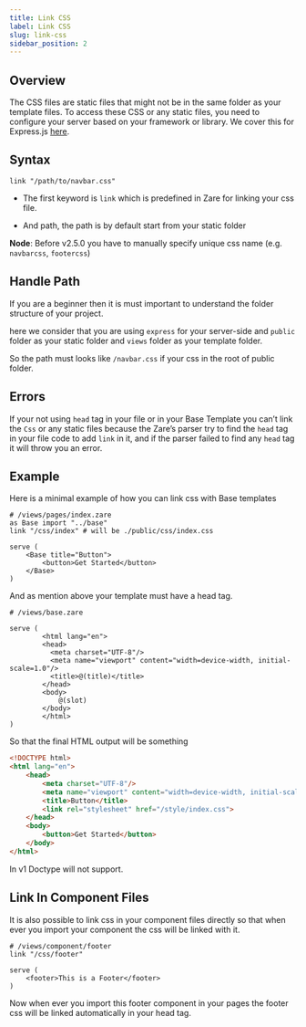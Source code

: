 ```yaml
---
title: Link CSS
label: Link CSS
slug: link-css
sidebar_position: 2
---
```


## Overview

The CSS files are static files that might not be in the same folder as your template files. To access these CSS or any static files, you need to configure your server based on your framework or library. We cover this for Express.js [here](static-files).

## Syntax

```zare
link "/path/to/navbar.css"
```
- The first keyword is `link` which is predefined in Zare for linking your css file.

- And path, the path is by default start from your static folder

**Node**: Before v2.5.0 you have to manually specify unique css name (e.g. `navbarcss`, `footercss`)

## Handle Path

If you are a beginner then it is must important to understand the folder structure of your project.

here we consider that you are using `express` for your server-side and `public` folder as your static folder and `views` folder as your template folder.

So the path must looks like `/navbar.css` if your css in the root of public folder.

## Errors

If your not using `head` tag in your file or in your Base Template you can’t link the `Css` or any static files because the Zare’s parser try to find the `head` tag in your file code to add `link` in it, and if the parser failed to find any `head` tag it will throw you an error.

## Example

Here is a minimal example of how you can link css with Base templates


```zare
# /views/pages/index.zare
as Base import "../base"
link "/css/index" # will be ./public/css/index.css

serve (
    <Base title="Button">
        <button>Get Started</button>
    </Base>
)
```

And as mention above your template must have a head tag.


```zare
# /views/base.zare

serve (
        <html lang="en">
        <head>
          <meta charset="UTF-8"/>
          <meta name="viewport" content="width=device-width, initial-scale=1.0"/>
          <title>@(title)</title>
        </head>
        <body>
            @(slot)
        </body>
        </html>
)
```

So that the final HTML output will be something


```html
<!DOCTYPE html>
<html lang="en">
    <head>
        <meta charset="UTF-8"/>
        <meta name="viewport" content="width=device-width, initial-scale=1.0"/>
        <title>Button</title>
        <link rel="stylesheet" href="/style/index.css">
    </head>
    <body>
        <button>Get Started</button>
    </body>
</html>

```

In v1 Doctype will not support.

## Link In Component Files

It is also possible to link css in your component files directly so that when ever you import your component the css will be linked with it.

```zare
# /views/component/footer
link "/css/footer"

serve (
    <footer>This is a Footer</footer>
)
```

Now when ever you import this footer component in your pages the footer css will be linked automatically in your head tag.
